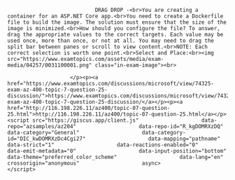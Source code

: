 <p class="card-text">
							
								DRAG DROP -<br>You are creating a container for an ASP.NET Core app.<br>You need to create a Dockerfile file to build the image. The solution must ensure that the size of the image is minimized.<br>How should you configure the file? To answer, drag the appropriate values to the correct targets. Each value may be used once, more than once, or not at all. You may need to drag the split bar between panes or scroll to view content.<br>NOTE: Each correct selection is worth one point.<br>Select and Place:<br><img src="https://www.examtopics.com/assets/media/exam-media/04257/0031100001.png" class="in-exam-image"><br>
							
						</p><p><a href="https://www.examtopics.com/discussions/microsoft/view/74325-exam-az-400-topic-7-question-25-discussion/">https://www.examtopics.com/discussions/microsoft/view/74325-exam-az-400-topic-7-question-25-discussion/</a></p><p><a href="http://116.198.226.11/az400/topic-07-question-25.html">http://116.198.226.11/az400/topic-07-question-25.html</a></p><script src="https://giscus.app/client.js"                    data-repo="azsamples/az204"                    data-repo-id="R_kgDOMRXzDQ"                    data-category="General"                    data-category-id="DIC_kwDOMRXzDc4Cgi27"                    data-mapping="pathname"                    data-strict="1"                    data-reactions-enabled="0"                    data-emit-metadata="0"                    data-input-position="bottom"                    data-theme="preferred_color_scheme"                    data-lang="en"                    crossorigin="anonymous"                    async>                    </script>